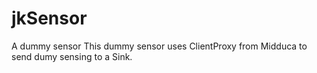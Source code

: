 # jkSensor
A dummy sensor
This dummy sensor uses ClientProxy from Midduca to send dumy sensing to a Sink.
